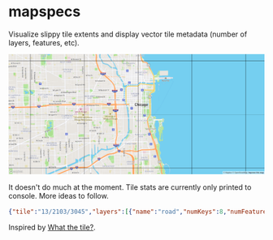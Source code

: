 # mapspecs

Visualize slippy tile extents and display vector tile metadata (number of layers, features, etc).

![](mapspecs.png)

It doesn't do much at the moment. Tile stats are currently only printed to console. More ideas to follow.

```json
{"tile":"13/2103/3045","layers":[{"name":"road","numKeys":8,"numFeatures":31},{"name":"water","numKeys":0,"numFeatures":1},{"name":"landuse","numKeys":3,"numFeatures":2},{"name":"place_label","numKeys":23,"numFeatures":1},{"name":"waterway","numKeys":4,"numFeatures":1},{"name":"contour","numKeys":2,"numFeatures":1}]}
```

Inspired by [What the tile?](https://labs.mapbox.com/what-the-tile/).
